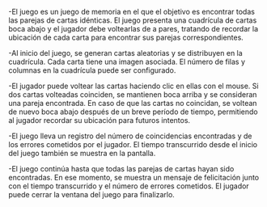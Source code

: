 -El juego es un juego de memoria en el que el objetivo es encontrar todas las parejas de cartas idénticas. El juego presenta una cuadrícula de cartas boca abajo y el jugador debe voltearlas de a pares, tratando de recordar la ubicación de cada carta para encontrar sus parejas correspondientes.

-Al inicio del juego, se generan cartas aleatorias y se distribuyen en la cuadrícula. Cada carta tiene una imagen asociada. El número de filas y columnas en la cuadrícula puede ser configurado.

-El jugador puede voltear las cartas haciendo clic en ellas con el mouse. Si dos cartas volteadas coinciden, se mantienen boca arriba y se consideran una pareja encontrada. En caso de que las cartas no coincidan, se voltean de nuevo boca abajo después de un breve período de tiempo, permitiendo al jugador recordar su ubicación para futuros intentos.

-El juego lleva un registro del número de coincidencias encontradas y de los errores cometidos por el jugador. El tiempo transcurrido desde el inicio del juego también se muestra en la pantalla.

-El juego continúa hasta que todas las parejas de cartas hayan sido encontradas. En ese momento, se muestra un mensaje de felicitación junto con el tiempo transcurrido y el número de errores cometidos. El jugador puede cerrar la ventana del juego para finalizarlo.
